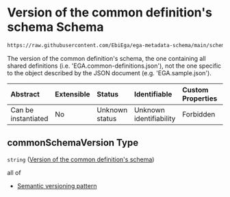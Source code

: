 # Version of the common definition's schema Schema

```txt
https://raw.githubusercontent.com/EbiEga/ega-metadata-schema/main/schemas/EGA.common-definitions.json#/$defs/schemaDescriptor/properties/commonSchemaVersion
```

The version of the common definition's schema, the one containing all shared definitions (i.e. 'EGA.common-definitions.json'), not the one specific to the object described by the JSON document (e.g. 'EGA.sample.json').

| Abstract            | Extensible | Status         | Identifiable            | Custom Properties | Additional Properties | Access Restrictions | Defined In                                                                                           |
| :------------------ | :--------- | :------------- | :---------------------- | :---------------- | :-------------------- | :------------------ | :--------------------------------------------------------------------------------------------------- |
| Can be instantiated | No         | Unknown status | Unknown identifiability | Forbidden         | Allowed               | none                | [EGA.common-definitions.json\*](../../../schemas/EGA.common-definitions.json "open original schema") |

## commonSchemaVersion Type

`string` ([Version of the common definition's schema](ega-4-defs-schema-descriptor-properties-version-of-the-common-definitions-schema.md))

all of

* [Semantic versioning pattern](ega-4-defs-schema-descriptor-properties-version-of-the-common-definitions-schema-allof-semantic-versioning-pattern.md "check type definition")
